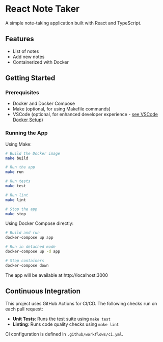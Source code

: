 # React Note Taker

A simple note-taking application built with React and TypeScript.

## Features

- List of notes
- Add new notes
- Containerized with Docker

## Getting Started

### Prerequisites

- Docker and Docker Compose
- Make (optional, for using Makefile commands)
- VSCode (optional, for enhanced developer experience - [see VSCode Docker Setup](docs/VSCode-Docker-Setup.md))

### Running the App

Using Make:

```bash
# Build the Docker image
make build

# Run the app
make run

# Run tests
make test

# Run lint
make lint

# Stop the app
make stop
```

Using Docker Compose directly:

```bash
# Build and run
docker-compose up app

# Run in detached mode
docker-compose up -d app

# Stop containers
docker-compose down
```

The app will be available at http://localhost:3000

## Continuous Integration

This project uses GitHub Actions for CI/CD. The following checks run on each pull request:

- **Unit Tests**: Runs the test suite using `make test`
- **Linting**: Runs code quality checks using `make lint`

CI configuration is defined in `.github/workflows/ci.yml`.
